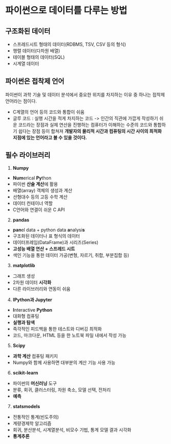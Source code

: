 # 파이썬으로 데이터를 다루는 방법
## 구조화된 데이터
* 스프레드시트 형태의 데이터(RDBMS, TSV, CSV 등의 형식)
* 행렬 데이터(다차원 배열)
* 테이블 형태의 데이터(SQL)
* 시계열 데이터

## 파이썬은 접착제 언어
파이썬이 과학 기술 및 데이터 분석에서 중요한 위치를 차지하는 이유 중 하나는 접착제 언어라는 점이다.
* C계열의 언어 등의 코드와 통합이 쉬움
* 글루 코드 : 실행 시간을 적게 차지하는 코드
  -> 인간의 직관에 가깝게 작성하기 쉬운 코드라는 장점과 실제 연산을 진행하는 컴퓨터가 이해하는 수준의 코드와 통합하기 쉽다는 장점 등이 합쳐져 **개발자의 물리적 시간과 컴퓨팅의 시간 사이의 최적화 지점에 있는 언어라고 볼 수 있을 것이다.**

## 필수 라이브러리
1. **Numpy**
* **Num**erical **Py**thon
* 파이썬 **산술 계산**에 활용
* 배열(array) 객체의 생성과 계산
* 선형대수 등의 고등 수학 계산
* 데이터 컨테이너 역할
* C언어와 연결이 쉬운 C API

2. **pandas**
* **pan**el data + python data **a**nalysi**s**
* 구조화된 데이터나 표 형식의 데이터
* 데이터프레임(DataFrame)과 시리즈(Series)
* **고성능 배열 연산 + 스프레드 시트**
* 색인 기능을 통한 데이터 가공(변형, 자르기, 취합, 부분집합 등)

3. **matplotlib**
* 그래프 생성
* 2차원 데이터 **시각화**
* 다른 라이브러리와 연동이 쉬움

4. **IPython과 Jupyter**
* **I**nteractive **Python**
* 대화형 컴퓨팅
* **실행과 탐색**
* 즉각적인 피드백을 통한 테스트와 디버깅 최적화
* 코드, 마크다운, HTML 등을 한 노트북 파일 내에서 작성 가능

5. **Scipy**
* **과학 계산** 컴퓨팅 패키지
* Numpy와 함께 사용하면 대부분의 계산 기능 사용 가능

6. **scikit-learn**
* 파이썬의 **머신러닝** 도구
* 분류, 회귀, 클러스터링, 차원 축소, 모델 선택, 전처리
* **예측**

7. **statsmodels**
* 전통적인 통계(빈도주의)
* 계량경제학 알고리즘
* 회귀, 분산분석, 시계열분석, 비모수 기법, 통계 모델 결과 시각화
* **통계추론**
